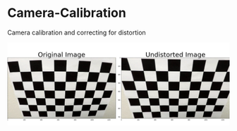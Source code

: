 # Camera-Calibration
Camera calibration and correcting for distortion


[//]: # (Image References)

[image1]: ./Undistorted_Image.jpg "1"


![alt text][image1]
